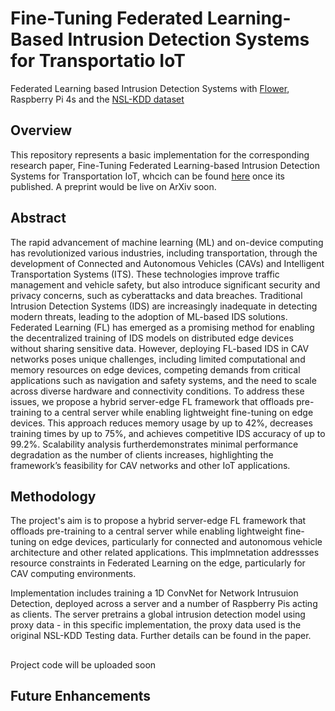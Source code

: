 # Fine-Tuning Federated Learning-Based Intrusion Detection Systems for Transportatio IoT
Federated Learning based Intrusion Detection Systems with [Flower](https://github.com/adap/flower), Raspberry Pi 4s and the [NSL-KDD dataset](https://www.kaggle.com/datasets/hassan06/nslkdd)

## Overview

This repository represents a basic implementation for the corresponding research paper, Fine-Tuning Federated Learning-based Intrusion Detection Systems for Transportation IoT, whcich can be found [here]() once its published. A preprint would be live on ArXiv soon.

## Abstract
The rapid advancement of machine learning (ML) and on-device computing has revolutionized various industries, including transportation, through the development of Connected and Autonomous Vehicles (CAVs) and Intelligent Transportation Systems (ITS). These technologies improve traffic management and vehicle safety, but also introduce significant security and privacy concerns, such as cyberattacks and data breaches. Traditional Intrusion Detection Systems (IDS) are increasingly inadequate in detecting modern threats, leading to the adoption of ML-based IDS solutions. Federated Learning (FL) has emerged as a promising method for enabling the decentralized training of IDS models on distributed edge devices without sharing sensitive data. However, deploying FL-based IDS in CAV networks poses unique challenges, including limited computational and memory resources on edge devices, competing demands from critical applications such as navigation and safety systems, and the need to scale across diverse hardware and connectivity conditions. To address these issues, we propose a hybrid server-edge FL framework that offloads pre-training to a central server while enabling lightweight fine-tuning on edge devices. This approach reduces memory usage by up to 42%, decreases training times by up to 75%, and achieves competitive IDS accuracy of up to 99.2%. Scalability analysis furtherdemonstrates minimal performance degradation as the number of clients increases, highlighting the framework’s feasibility for CAV networks and other IoT applications.


## Methodology
The project's aim is to propose a hybrid server-edge FL framework that offloads pre-training to a central server while enabling lightweight fine-tuning on edge devices, particularly for connected and autonomous vehicle architecture and other related applications. This implmnetation addressses resource constraints in Federated Learning on the edge, particularly for CAV computing environments. 

Implementation includes training a 1D ConvNet for Network Intrusuion Detection, deployed across a server and a number of Raspberry Pis acting as clients. The server pretrains a global intrusion detection model using proxy data - in this specific implementation, the proxy data used is the original NSL-KDD Testing data. Further details can be found in the paper.



## 
Project code will be uploaded soon
## Future Enhancements
